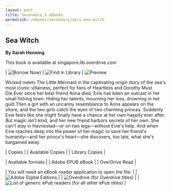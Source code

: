 ```yaml
---
layout: post
title: Secondary 1 eBooks
permalink: /ebooks/secondary/sec1-sea-witch
---
```



## **Sea Witch**
**By Sarah Henning**

This book is available at singapore.lib.overdrive.com

| ![Borrow Now](https://nlb.overdrive.com/media/10c03215-435c-4eea-ad0b-013f7b1eb391)) | ![Find in Library](https://search.nlb.gov.sg/Search?query=&titlequery=Sea+Witch&creatorquery=Sarah+Henning&publisherquery=&subjectquery=&cont=book&mode=advanced) | ![Preview]()

Wicked meets The Little Mermaid in the captivating origin story of the sea's most iconic villainess, perfect for fans of Heartless and Dorothy Must Die.Ever since her best friend Anna died, Evie has been an outcast in her small fishing town. Hiding her talents, mourning her loss, drowning in her guilt.Then a girl with an uncanny resemblance to Anna appears on the shore, and the two girls catch the eyes of two charming princes. Suddenly Evie feels like she might finally have a chance at her own happily ever after. But magic isn't kind, and her new friend harbors secrets of her own. She can't stay in Havnestad—or on two legs—without Evie's help. And when Evie reaches deep into the power of her magic to save her friend's humanity—and her prince's heart—she discovers, too late, what she's bargained away.

| Copies | 
| Available Copies |
| Library Copies |

| Available formats |
| Adobe EPUB eBook  |
| OverDrive Read    |

| You will need an eBook reader application to open the file: |
| ![Adobe Digital Editions](http://www.adobe.com/products/digitaleditions/) |
| ![Overdrive (for Overdrive titles)](http://app.overdrive.com/) |
| ![List of generic ePub readers (for all other ePub titles)](http://eresources.nlb.gov.sg/Main/Help/EPUB) |